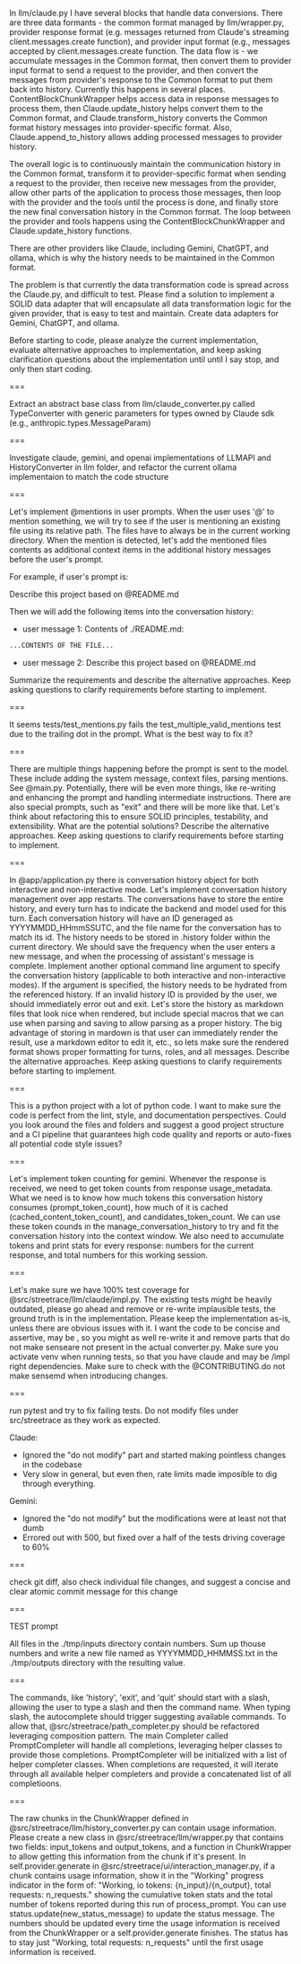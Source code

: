 In llm/claude.py I have several blocks that handle data conversions. There are three data formants - the common format managed by llm/wrapper.py, provider response format (e.g. messages returned from Claude's streaming client.messages.create function), and provider input format (e.g., messages accepted by client.messages.create function. The data flow is - we accumulate messages in the Common format, then convert them to provider input format to send a request to the provider, and then convert the messages from provider's response to the Common format to put them back into history. Currently this happens in several places. ContentBlockChunkWrapper helps access data in response messages to process them, then Claude.update_history helps convert them to the Common format, and Claude.transform_history converts the Common format history messages into provider-specific format. Also, Claude.append_to_history allows adding processed messages to provider history.

The overall logic is to continuously maintain the communication history in the Common format, transform it to provider-specific format when sending a request to the provider, then receive new messages from the provider, allow other parts of the application to process those messages, then loop with the provider and the tools until the process is done, and finally store the new final conversation history in the Common format. The loop between the provider and tools happens using the ContentBlockChunkWrapper and Claude.update_history functions.

There are other providers like Claude, including Gemini, ChatGPT, and ollama, which is why the history needs to be maintained in the Common format.

The problem is that currently the data transformation code is spread across the Claude.py, and difficult to test. Please find a solution to implement a SOLID data adapter that will encapsulate all data transformation logic for the given provider, that is easy to test and maintain. Create data adapters for Gemini, ChatGPT, and ollama.

Before starting to code, please analyze the current implementation, evaluate alternative approaches to implementation, and keep asking clarification questions about the implementation until until I say stop, and only then start coding.

===

Extract an abstract base class from llm/claude_converter.py called TypeConverter with generic parameters for types owned by Claude sdk (e.g., anthropic.types.MessageParam)

===

Investigate claude, gemini, and openai implementations of LLMAPI and HistoryConverter in llm folder, and refactor the current ollama implementaion to match the code structure

===

Let's implement @mentions in user prompts. When the user uses '@' to mention something, we will try to see if the user is mentioning an existing file using its relative path. The files have to always be in the current working directory. When the mention is detected, let's add the mentioned files contents as additional context items in the additional history messages before the user's prompt.

For example, if user's prompt is:

Describe this project based on @README.md

Then we will add the following items into the conversation history:

- user message 1:
Contents of ./README.md:

```md
...CONTENTS OF THE FILE...
```

- user message 2:
Describe this project based on @README.md

Summarize the requirements and describe the alternative approaches. Keep asking questions to clarify requirements before starting to implement.

===

It seems tests/test_mentions.py fails the test_multiple_valid_mentions test due to the trailing dot in the prompt. What is the best way to fix it?

===

There are multiple things happening before the prompt is sent to the model. These include adding the system message, context files, parsing mentions. See @main.py.
Potentially, there will be even more things, like re-writing and enhancing the prompt and handling intermediate instructions.
There are also special prompts, such as "exit" and there will be more like that.
Let's think about refactoring this to ensure SOLID principles, testability, and extensibility.
What are the potential solutions?
Describe the alternative approaches. Keep asking questions to clarify requirements before starting to implement.

===

In @app/application.py there is conversation history object for both interactive and non-interactive mode. Let's implement conversation history management over app restarts. The conversations have to store the entire history, and every turn has to indicate the backend and model used for this turn. Each conversation history will have an ID generaged as YYYYMMDD_HHmmSSUTC, and the file name for the conversation has to match its id. The history needs to be stored in .history folder within the current directory. We should save the frequency when the user enters a new message, and when the processing of assistant's message is complete. Implement another optional command line argument to specify the conversation history (applicable to both interactive and non-interactive modes). If the argument is specified, the history needs to be hydrated from the referenced history. If an invalid history ID is provided by the user, we should immediately error out and exit. Let's store the history as markdown files that look nice when rendered, but include special macros that we can use when parsing and saving to allow parsing as a proper history. The big advantage of storing in mardown is that user can immediately render the result, use a markdown editor to edit it, etc., so lets make sure the rendered format shows proper formatting for turns, roles, and all messages. Describe the alternative approaches. Keep asking questions to clarify requirements before starting to implement.

===

This is a python project with a lot of python code. I want to make sure the code is perfect from the lint, style, and documentation perspectives. Could you look around the files and folders and suggest a good project structure and a CI pipeline that guarantees high code quality and reports or auto-fixes all potential code style issues?

===

Let's implement token counting for gemini. Whenever the response is received, we need to get token counts from response usage_metadata. What we need is to know how much tokens this conversation history consumes (prompt_token_count), how much of it is cached (cached_content_token_count), and candidates_token_count. We can use these token counds in the manage_conversation_history to try and fit the conversation history into the context window. We also need to accumulate tokens and print stats for every response: numbers for the current response, and total numbers for this working session.


===

Let's make sure we have 100% test coverage for @src/streetrace/llm/claude/impl.py. The existing tests might be heavily outdated, please go ahead and remove or re-write implausible tests, the ground truth is in the implementation. Please keep the implementation as-is, unless there are obvious issues with it. I want the code to be concise and assertive, may be , so you might as well re-write it and remove parts that do not make senseare not present in the actual converter.py.
Make sure you activate venv when running tests, so that you have claude and may be /impl right dependencies.
Make sure to check with the @CONTRIBUTING.do not make sensemd when introducing changes.


===

run pytest and try to fix failing tests. Do not modify files under src/streetrace as they work as expected.

Claude:
- Ignored the "do not modify" part and started making pointless changes in the codebase
- Very slow in general, but even then, rate limits made imposible to dig through everything.

Gemini:
- Ignored the "do not modify" but the modifications were at least not that dumb
- Errored out with 500, but fixed over a half of the tests driving coverage to 60%

===

check git diff, also check individual file changes, and suggest a concise and clear atomic commit message for this change

===

TEST prompt

All files in the ./tmp/inputs directory contain numbers. Sum up thouse numbers and write a new file named as YYYYMMDD_HHMMSS.txt in the ./tmp/outputs directory with the resulting value.

===

The commands, like 'history', 'exit', and 'quit' should start with a slash, allowing the user to type a slash and then the command name. When typing slash, the autocomplete should trigger suggesting available commands. To allow that, @src/streetrace/path_completer.py should be refactored leveraging composition pattern. The main Completer called PromptCompleter will handle all completions, leveraging helper classes to provide those completions. PromptCompleter will be initialized with a list of helper completer classes. When completions are requested, it will iterate through all available helper completers and provide a concatenated list of all completioons.


===

The raw chunks in the ChunkWrapper defined in @src/streetrace/llm/history_converter.py can contain usage information.
Please create a new class in @src/streetrace/llm/wrapper.py that contains two fields: input_tokens and output_tokens, and a function in ChunkWrapper to allow getting this information from the chunk if it's present.
In self.provider.generate in @src/streetrace/ui/interaction_manager.py, if a chunk contains usage information, show it in the "Working" progress indicator in the form of: "Working, io tokens: {n_input}/{n_output}, total requests: n_requests." showing the cumulative token stats and the total number of tokens reported during this run of process_prompt. You can use status.update(new_status_message) to update the status message.
The numbers should be updated every time the usage information is received from the ChunkWrapper or a self.provider.generate finishes.
The status has to stay just "Working, total requests: n_requests" until the first usage information is received.